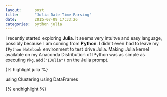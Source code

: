 ```yaml
---
layout:      post
title:       "Julia Date Time Parsing"
date:        2015-07-09 17:33:26
categories:  python julia
---
```


I recently started exploring **Julia**. It seems very intuitve and easy language, possibly because I am coming from **Python**. I didn't even had to leave my `IPython Notebook` environment to test drive Julia. Making Julia kernel available on my Anaconda Distribution of IPython was as simple as executing `Pkg.add("IJulia")` on the Julia prompt.



{% highlight julia %}

using Clustering
using DataFrames

{% endhighlight %}

